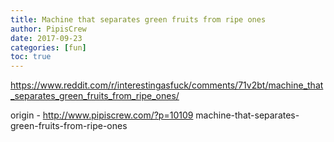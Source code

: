 ```yaml
---
title: Machine that separates green fruits from ripe ones
author: PipisCrew
date: 2017-09-23
categories: [fun]
toc: true
---
```


https://www.reddit.com/r/interestingasfuck/comments/71v2bt/machine_that_separates_green_fruits_from_ripe_ones/

origin - http://www.pipiscrew.com/?p=10109 machine-that-separates-green-fruits-from-ripe-ones
